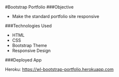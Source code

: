 #Bootstrap Portfolio
###Objective

* Make the standard portfolio site responsive

###Technologies Used

* HTML
* CSS
* Bootstrap Theme
* Responsive Design

###Deployed App

Heroku: https://wl-bootstrap-portfolio.herokuapp.com
